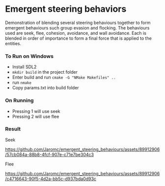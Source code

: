 # Emergent steering behaviors #

Demonstration of blending several steering behaviours together to form emergent behaviours such group evasion and flocking. The behaviours used are seek, flee, cohesion, avoidance, and wall avoidance. Each is blended in order of importance to form a final force that is applied to the entities.

### To Run on Windows ###

* Install SDL2
* ```mkdir build``` in the project folder
* Enter build and run ```cmake -G "NMake Makefiles" ..```
* run ```nmake```
* Copy params.txt into build folder 

### On Running ###

* Pressing 1 will use seek
* Pressing 2 will use flee

### Result ###
Seek

https://github.com/Jaromc/emergent_steering_behaviours/assets/89912906/57cb084a-88b8-4fcf-907e-c71e7be304c3

Flee

https://github.com/Jaromc/emergent_steering_behaviours/assets/89912906/c4716643-90f5-4d2a-bb5c-d937bda0d93c

